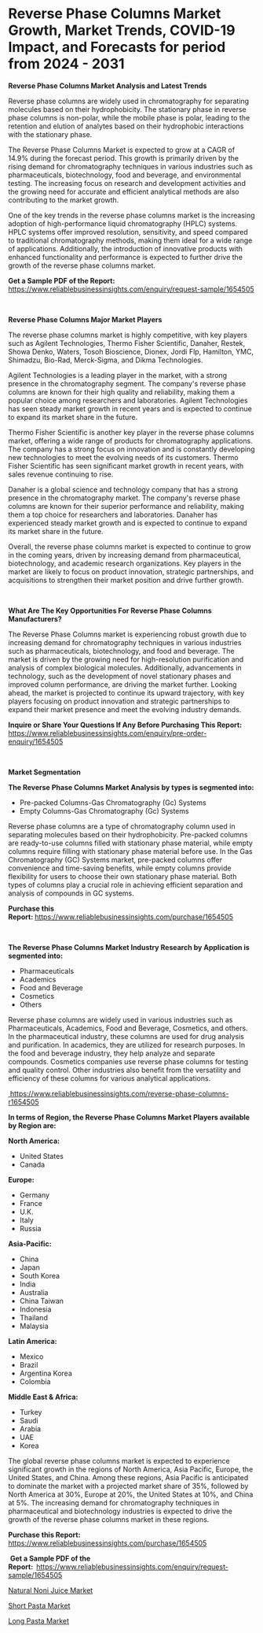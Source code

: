 <p><h1>Reverse Phase Columns Market Growth, Market Trends, COVID-19 Impact, and Forecasts for period from 2024 - 2031</h1></p><p><strong>Reverse Phase Columns Market Analysis and Latest Trends</strong></p>
<p><p>Reverse phase columns are widely used in chromatography for separating molecules based on their hydrophobicity. The stationary phase in reverse phase columns is non-polar, while the mobile phase is polar, leading to the retention and elution of analytes based on their hydrophobic interactions with the stationary phase.</p><p>The Reverse Phase Columns Market is expected to grow at a CAGR of 14.9% during the forecast period. This growth is primarily driven by the rising demand for chromatography techniques in various industries such as pharmaceuticals, biotechnology, food and beverage, and environmental testing. The increasing focus on research and development activities and the growing need for accurate and efficient analytical methods are also contributing to the market growth.</p><p>One of the key trends in the reverse phase columns market is the increasing adoption of high-performance liquid chromatography (HPLC) systems. HPLC systems offer improved resolution, sensitivity, and speed compared to traditional chromatography methods, making them ideal for a wide range of applications. Additionally, the introduction of innovative products with enhanced functionality and performance is expected to further drive the growth of the reverse phase columns market.</p></p>
<p><strong>Get a Sample PDF of the Report:&nbsp;</strong> <a href="https://www.reliablebusinessinsights.com/enquiry/request-sample/1654505">https://www.reliablebusinessinsights.com/enquiry/request-sample/1654505</a></p>
<p>&nbsp;</p>
<p><strong>Reverse Phase Columns Major Market Players</strong></p>
<p><p>The reverse phase columns market is highly competitive, with key players such as Agilent Technologies, Thermo Fisher Scientific, Danaher, Restek, Showa Denko, Waters, Tosoh Bioscience, Dionex, Jordi Flp, Hamilton, YMC, Shimadzu, Bio-Rad, Merck-Sigma, and Dikma Technologies.</p><p>Agilent Technologies is a leading player in the market, with a strong presence in the chromatography segment. The company's reverse phase columns are known for their high quality and reliability, making them a popular choice among researchers and laboratories. Agilent Technologies has seen steady market growth in recent years and is expected to continue to expand its market share in the future.</p><p>Thermo Fisher Scientific is another key player in the reverse phase columns market, offering a wide range of products for chromatography applications. The company has a strong focus on innovation and is constantly developing new technologies to meet the evolving needs of its customers. Thermo Fisher Scientific has seen significant market growth in recent years, with sales revenue continuing to rise.</p><p>Danaher is a global science and technology company that has a strong presence in the chromatography market. The company's reverse phase columns are known for their superior performance and reliability, making them a top choice for researchers and laboratories. Danaher has experienced steady market growth and is expected to continue to expand its market share in the future.</p><p>Overall, the reverse phase columns market is expected to continue to grow in the coming years, driven by increasing demand from pharmaceutical, biotechnology, and academic research organizations. Key players in the market are likely to focus on product innovation, strategic partnerships, and acquisitions to strengthen their market position and drive further growth.</p></p>
<p>&nbsp;</p>
<p><strong>What Are The Key Opportunities For Reverse Phase Columns Manufacturers?</strong></p>
<p><p>The Reverse Phase Columns market is experiencing robust growth due to increasing demand for chromatography techniques in various industries such as pharmaceuticals, biotechnology, and food and beverage. The market is driven by the growing need for high-resolution purification and analysis of complex biological molecules. Additionally, advancements in technology, such as the development of novel stationary phases and improved column performance, are driving the market further. Looking ahead, the market is projected to continue its upward trajectory, with key players focusing on product innovation and strategic partnerships to expand their market presence and meet the evolving industry demands.</p></p>
<p><strong>Inquire or Share Your Questions If Any Before Purchasing This Report:</strong> <a href="https://www.reliablebusinessinsights.com/enquiry/pre-order-enquiry/1654505">https://www.reliablebusinessinsights.com/enquiry/pre-order-enquiry/1654505</a></p>
<p>&nbsp;</p>
<p><strong>Market Segmentation</strong></p>
<p><strong>The Reverse Phase Columns Market Analysis by types is segmented into:</strong></p>
<p><ul><li>Pre-packed Columns-Gas Chromatography (Gc) Systems</li><li>Empty Columns-Gas Chromatography (Gc) Systems</li></ul></p>
<p><p>Reverse phase columns are a type of chromatography column used in separating molecules based on their hydrophobicity. Pre-packed columns are ready-to-use columns filled with stationary phase material, while empty columns require filling with stationary phase material before use. In the Gas Chromatography (GC) Systems market, pre-packed columns offer convenience and time-saving benefits, while empty columns provide flexibility for users to choose their own stationary phase material. Both types of columns play a crucial role in achieving efficient separation and analysis of compounds in GC systems.</p></p>
<p><strong>Purchase this Report:&nbsp;</strong><a href="https://www.reliablebusinessinsights.com/purchase/1654505">https://www.reliablebusinessinsights.com/purchase/1654505</a></p>
<p>&nbsp;</p>
<p><strong>The Reverse Phase Columns Market Industry Research by Application is segmented into:</strong></p>
<p><ul><li>Pharmaceuticals</li><li>Academics</li><li>Food and Beverage</li><li>Cosmetics</li><li>Others</li></ul></p>
<p><p>Reverse phase columns are widely used in various industries such as Pharmaceuticals, Academics, Food and Beverage, Cosmetics, and others. In the pharmaceutical industry, these columns are used for drug analysis and purification. In academics, they are utilized for research purposes. In the food and beverage industry, they help analyze and separate compounds. Cosmetics companies use reverse phase columns for testing and quality control. Other industries also benefit from the versatility and efficiency of these columns for various analytical applications.</p></p>
<p><a href="https://www.reliablebusinessinsights.com/reverse-phase-columns-r1654505">&nbsp;https://www.reliablebusinessinsights.com/reverse-phase-columns-r1654505</a></p>
<p><strong>In terms of Region, the Reverse Phase Columns Market Players available by Region are:</strong></p>
<p>
    <p> <strong> North America: </strong>
        <ul>
            <li>United States</li>
            <li>Canada</li>
        </ul>
        </p> 
    <p> <strong> Europe: </strong>
        <ul>
            <li>Germany</li>
            <li>France</li>
            <li>U.K.</li>
            <li>Italy</li>
            <li>Russia</li>
        </ul>
        </p> 
    <p> <strong> Asia-Pacific: </strong>
        <ul>
            <li>China</li>
            <li>Japan</li>
            <li>South Korea</li>
            <li>India</li>
            <li>Australia</li>
            <li>China Taiwan</li>
            <li>Indonesia</li>
            <li>Thailand</li>
            <li>Malaysia</li>
        </ul>
        </p> 
    <p> <strong> Latin America: </strong>
        <ul>
            <li>Mexico</li>
            <li>Brazil</li>
            <li>Argentina Korea</li>
            <li>Colombia</li>
        </ul>
        </p> 
    <p> <strong> Middle East & Africa: </strong>
        <ul>
            <li>Turkey</li>
            <li>Saudi</li>
            <li>Arabia</li>
            <li>UAE</li>
            <li>Korea</li>
        </ul>
    </p>
    </p>
<p><p>The global reverse phase columns market is expected to experience significant growth in the regions of North America, Asia Pacific, Europe, the United States, and China. Among these regions, Asia Pacific is anticipated to dominate the market with a projected market share of 35%, followed by North America at 30%, Europe at 20%, the United States at 10%, and China at 5%. The increasing demand for chromatography techniques in pharmaceutical and biotechnology industries is expected to drive the growth of the reverse phase columns market in these regions.</p></p>
<p><strong>Purchase this Report: </strong><a href="https://www.reliablebusinessinsights.com/purchase/1654505">https://www.reliablebusinessinsights.com/purchase/1654505</a></p>
<p>&nbsp;<strong>Get a Sample PDF of the Report:&nbsp;&nbsp;</strong><a href="https://www.reliablebusinessinsights.com/enquiry/request-sample/1654505">https://www.reliablebusinessinsights.com/enquiry/request-sample/1654505</a></p>
<p><strong></strong></p>
<p><p><a href="https://github.com/daveutchsj/Market-Research-Report-List-1/blob/main/natural-noni-juice-market.md">Natural Noni Juice Market</a></p><p><a href="https://github.com/eliyamanson4561/Market-Research-Report-List-1/blob/main/short-pasta-market.md">Short Pasta Market</a></p><p><a href="https://github.com/hannahforsyth9786/Market-Research-Report-List-1/blob/main/long-pasta-market.md">Long Pasta Market</a></p></p>